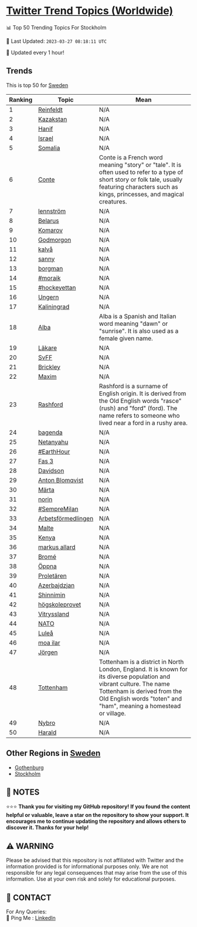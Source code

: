 [Twitter Trend Topics (Worldwide)](https://github.com/ErcinDedeoglu/Twitter-Trend-Topics)
==========


📊 Top 50 Trending Topics For Stockholm

📆 Last Updated: `2023-03-27 08:18:11 UTC`

🔧 Updated every 1 hour!


## Trends

This is top 50 for [Sweden](</Sweden>)

| Ranking | Topic | Mean |
| ------- | ------------ | ------------ |
| 1 | [Reinfeldt](http://twitter.com/search?q=Reinfeldt) | N/A |
| 2 | [Kazakstan](http://twitter.com/search?q=Kazakstan) | N/A |
| 3 | [Hanif](http://twitter.com/search?q=Hanif) | N/A |
| 4 | [Israel](http://twitter.com/search?q=Israel) | N/A |
| 5 | [Somalia](http://twitter.com/search?q=Somalia) | N/A |
| 6 | [Conte](http://twitter.com/search?q=Conte) | Conte is a French word meaning "story" or "tale". It is often used to refer to a type of short story or folk tale, usually featuring characters such as kings, princesses, and magical creatures. |
| 7 | [lennström](http://twitter.com/search?q=lennstr%c3%b6m) | N/A |
| 8 | [Belarus](http://twitter.com/search?q=Belarus) | N/A |
| 9 | [Komarov](http://twitter.com/search?q=Komarov) | N/A |
| 10 | [Godmorgon](http://twitter.com/search?q=Godmorgon) | N/A |
| 11 | [kalvå](http://twitter.com/search?q=kalv%c3%a5) | N/A |
| 12 | [sanny](http://twitter.com/search?q=sanny) | N/A |
| 13 | [borgman](http://twitter.com/search?q=borgman) | N/A |
| 14 | [#moraik](http://twitter.com/search?q=%23moraik) | N/A |
| 15 | [#hockeyettan](http://twitter.com/search?q=%23hockeyettan) | N/A |
| 16 | [Ungern](http://twitter.com/search?q=Ungern) | N/A |
| 17 | [Kaliningrad](http://twitter.com/search?q=Kaliningrad) | N/A |
| 18 | [Alba](http://twitter.com/search?q=Alba) | Alba is a Spanish and Italian word meaning "dawn" or "sunrise". It is also used as a female given name. |
| 19 | [Läkare](http://twitter.com/search?q=L%c3%a4kare) | N/A |
| 20 | [SvFF](http://twitter.com/search?q=SvFF) | N/A |
| 21 | [Brickley](http://twitter.com/search?q=Brickley) | N/A |
| 22 | [Maxim](http://twitter.com/search?q=Maxim) | N/A |
| 23 | [Rashford](http://twitter.com/search?q=Rashford) | Rashford is a surname of English origin. It is derived from the Old English words "rasce" (rush) and "ford" (ford). The name refers to someone who lived near a ford in a rushy area. |
| 24 | [bagenda](http://twitter.com/search?q=bagenda) | N/A |
| 25 | [Netanyahu](http://twitter.com/search?q=Netanyahu) | N/A |
| 26 | [#EarthHour](http://twitter.com/search?q=%23EarthHour) | N/A |
| 27 | [Fas 3](http://twitter.com/search?q=Fas+3) | N/A |
| 28 | [Davidson](http://twitter.com/search?q=Davidson) | N/A |
| 29 | [Anton Blomqvist](http://twitter.com/search?q=Anton+Blomqvist) | N/A |
| 30 | [Märta](http://twitter.com/search?q=M%c3%a4rta) | N/A |
| 31 | [norin](http://twitter.com/search?q=norin) | N/A |
| 32 | [#SempreMilan](http://twitter.com/search?q=%23SempreMilan) | N/A |
| 33 | [Arbetsförmedlingen](http://twitter.com/search?q=Arbetsf%c3%b6rmedlingen) | N/A |
| 34 | [Malte](http://twitter.com/search?q=Malte) | N/A |
| 35 | [Kenya](http://twitter.com/search?q=Kenya) | N/A |
| 36 | [markus allard](http://twitter.com/search?q=markus+allard) | N/A |
| 37 | [Bromé](http://twitter.com/search?q=Brom%c3%a9) | N/A |
| 38 | [Öppna](http://twitter.com/search?q=%c3%96ppna) | N/A |
| 39 | [Proletären](http://twitter.com/search?q=Prolet%c3%a4ren) | N/A |
| 40 | [Azerbajdzjan](http://twitter.com/search?q=Azerbajdzjan) | N/A |
| 41 | [Shinnimin](http://twitter.com/search?q=Shinnimin) | N/A |
| 42 | [högskoleprovet](http://twitter.com/search?q=h%c3%b6gskoleprovet) | N/A |
| 43 | [Vitryssland](http://twitter.com/search?q=Vitryssland) | N/A |
| 44 | [NATO](http://twitter.com/search?q=NATO) | N/A |
| 45 | [Luleå](http://twitter.com/search?q=Lule%c3%a5) | N/A |
| 46 | [moa ilar](http://twitter.com/search?q=moa+ilar) | N/A |
| 47 | [Jörgen](http://twitter.com/search?q=J%c3%b6rgen) | N/A |
| 48 | [Tottenham](http://twitter.com/search?q=Tottenham) | Tottenham is a district in North London, England. It is known for its diverse population and vibrant culture. The name Tottenham is derived from the Old English words "toten" and "ham", meaning a homestead or village. |
| 49 | [Nybro](http://twitter.com/search?q=Nybro) | N/A |
| 50 | [Harald](http://twitter.com/search?q=Harald) | N/A |



## Other Regions in [Sweden](</Sweden>)

* [Gothenburg](</Sweden/Gothenburg.md>)
* [Stockholm](</Sweden/Stockholm.md>)



## 📝 NOTES

⭐⭐⭐ **Thank you for visiting my GitHub repository! If you found the content helpful or valuable, leave a star on the repository to show your support. It encourages me to continue updating the repository and allows others to discover it. Thanks for your help!**


## ⚠️ WARNING

Please be advised that this repository is not affiliated with Twitter and the information provided is for informational purposes only. We are not responsible for any legal consequences that may arise from the use of this information. Use at your own risk and solely for educational purposes.


## 📨 CONTACT

 For Any Queries:  
            🏓 Ping Me : [LinkedIn](https://www.linkedin.com/in/ercindedeoglu/)

